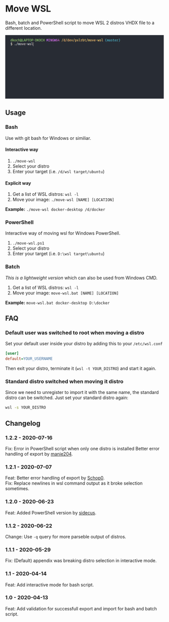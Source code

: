# Move WSL

Bash, batch and PowerShell script to move WSL 2 distros VHDX file to a different location.

![Interactive Example](screencast.gif)

## Usage

### Bash
Use with git bash for Windows or similiar.

#### Interactive way
1) `./move-wsl`
2) Select your distro
3) Enter your target (i.e. `/d/wsl target/ubuntu`)

#### Explicit way
1) Get a list of WSL distros: `wsl -l`
2) Move your image: `./move-wsl [NAME] [LOCATION]`

__Example:__ `./move-wsl docker-desktop /d/docker`


### PowerShell
Interactive way of moving wsl for Windows PowerShell.

1) `./move-wsl.ps1`
2) Select your distro
3) Enter your target (i.e. `D:\wsl target\ubuntu`)

### Batch
_This is a lightweight version_ which can also be used from Windows CMD.

1) Get a list of WSL distros: `wsl -l`
2) Move your image: `move-wsl.bat [NAME] [LOCATION]`

__Example:__ `move-wsl.bat docker-desktop D:\docker`

## FAQ

### Default user was switched to root when moving a distro

Set your default user inside your distro by adding this to your `/etc/wsl.conf`

```ini
[user]
default=YOUR_USERNAME
```

Then exit your distro, terminate it (`wsl -t YOUR_DISTRO`) and start it again.

### Standard distro switched when moving it distro

Since we need to unregister to import it with the same name, the standard distro can be switched. Just set your standard distro again:

```sh
wsl -s YOUR_DISTRO
```

## Changelog

### 1.2.2 - 2020-07-16
Fix: Error in PowerShell script when only one distro is installed Better error handling of export by [manie204](https://github.com/manie204).

### 1.2.1 - 2020-07-07
Feat: Better error handling of export by [Schop0](https://github.com/Schop0). \
Fix: Replace newlines in wsl command output as it broke selection sometimes.

### 1.2.0 - 2020-06-23
Feat: Added PowerShell version by [sidecus](https://github.com/sidecus).

### 1.1.2 - 2020-06-22
Change: Use `-q` query for more parseble output of distros.

### 1.1.1 - 2020-05-29
Fix: (Default) appendix was breaking distro selection in interactive mode.

### 1.1 - 2020-04-14
Feat: Add interactive mode for bash script.

### 1.0 - 2020-04-13
Feat: Add validation for successfull export and import for bash and batch script.
